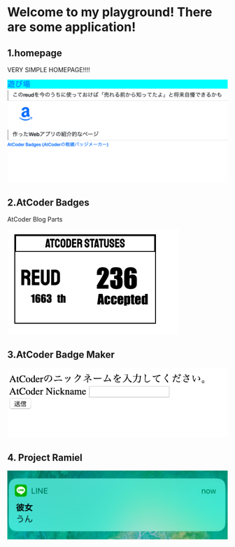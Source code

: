 # Welcome to my playground! There are some application!

## 1.homepage

VERY SIMPLE HOMEPAGE!!!!

![photo](https://github.com/reud/reudme/blob/doc/Screen%20Shot%202019-03-11%20at%2022.17.10.png)

## 2.AtCoder Badges

AtCoder Blog Parts

![photo](https://github.com/reud/reudme/blob/doc/Screen%20Shot%202019-03-11%20at%2022.31.05.png)

## 3.AtCoder Badge Maker

![photo](https://github.com/reud/reudme/blob/doc/Screen%20Shot%202019-03-11%20at%2022.30.41.png)

## 4. Project Ramiel

![photo](https://github.com/reud/reudme/blob/doc/Screen%20Shot%202019-03-11%20at%2022.35.52.png)